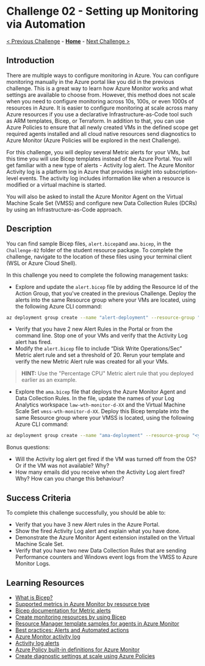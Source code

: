 # Challenge 02 - Setting up Monitoring via Automation

[< Previous Challenge](./Challenge-01.md) - **[Home](../README.md)** - [Next Challenge >](./Challenge-03.md)

## Introduction

There are multiple ways to configure monitoring in Azure. You can configure monitoring manually in the Azure portal like you did in the previous challenge. This is a great way to learn how Azure Monitor works and what settings are available to choose from. However, this method does not scale when you need to configure monitoring across 10s, 100s, or even 1000s of resources in Azure. It is easier to configure monitoring at scale across many Azure resources if you use a declarative Infrastructure-as-Code tool such as ARM templates, Bicep, or Terraform. In addition to that, you can use Azure Policies to ensure that all newly created VMs in the defined scope get required agents installed and all cloud native resources send diagnostics to Azure Monitor (Azure Policies will be explored in the next Challenge).

For this challenge, you will deploy several Metric alerts for your VMs, but this time you will use Bicep templates instead of the Azure Portal. You will get familiar with a new type of alerts - Activity log alert. The Azure Monitor Activity log is a platform log in Azure that provides insight into subscription-level events. The activity log includes information like when a resource is modified or a virtual machine is started.

You will also be asked to install the Azure Monitor Agent on the Virtual Machine Scale Set (VMSS) and configure new Data Collection Rules (DCRs) by using an Infrastructure-as-Code approach.

## Description

You can find sample Bicep files, `alert.bicep`and `ama.bicep`, in the `Challenge-02` folder of the student resource package. To complete the challenge, navigate to the location of these files using your terminal client (WSL or Azure Cloud Shell).

In this challenge you need to complete the following management tasks:

- Explore and update the `alert.bicep` file by adding the Resource Id of the Action Group, that you've created in the previous Challenge. Deploy the alerts into the same Resource group where your VMs are located, using the following Azure CLI command: 
```bash
az deployment group create --name "alert-deployment" --resource-group "<your-resource-group-name>" --template-file alert.bicep
```
- Verify that you have 2 new Alert Rules in the Portal or from the command line. Stop one of your VMs and verify that the Activity Log alert has fired.
- Modify the `alert.bicep` file to include “Disk Write Operations/Sec” Metric alert rule and set a threshold of 20. Rerun your template and verify the new Metric Alert rule was created for all your VMs.

>**HINT:** Use the "Percentage CPU" Metric alert rule that you deployed earlier as an example.

- Explore the `ama.bicep` file that deploys the Azure Monitor Agent and Data Collection Rules. In the file, update the names of your Log Analytics workspace `law-wth-monitor-d-XX` and the Virtual Machine Scale Set `vmss-wth-monitor-d-XX`. Deploy this Bicep template into the same Resource group where your VMSS is located, using the following Azure CLI command: 
```bash
az deployment group create --name "ama-deployment" --resource-group "<your-resource-group-name>" --template-file ama.bicep
```

Bonus questions: 
- Will the Activity log alert get fired if the VM was turned off from the OS? Or if the VM was not available? Why?
- How many emails did you receive when the Activity Log alert fired? Why? How can you change this behaviour?


## Success Criteria

To complete this challenge successfully, you should be able to:
- Verify that you have 3 new Alert rules in the Azure Portal.
- Show the fired Activity Log alert and explain what you have done.
- Demonstrate the Azure Monitor Agent extension installed on the Virtual Machine Scale Set.
- Verify that you have two new Data Collection Rules that are sending Performance counters and Windows event logs from the VMSS to Azure Monitor Logs.

## Learning Resources

- [What is Bicep?](https://learn.microsoft.com/en-us/azure/azure-resource-manager/bicep/overview?tabs=bicep)
- [Supported metrics in Azure Monitor by resource type](https://learn.microsoft.com/en-us/azure/azure-monitor/essentials/metrics-supported#microsoftcomputevirtualmachines)
- [Bicep documentation for Metric alerts](https://learn.microsoft.com/en-us/azure/templates/microsoft.insights/metricalerts?pivots=deployment-language-bicep)
- [Create monitoring resources by using Bicep](https://learn.microsoft.com/en-us/azure/azure-resource-manager/bicep/scenarios-monitoring)
- [Resource Manager template samples for agents in Azure Monitor](https://learn.microsoft.com/en-us/azure/azure-monitor/agents/resource-manager-agent?tabs=bicep)
- [Best practices: Alerts and Automated actions](https://learn.microsoft.com/en-us/azure/azure-monitor/best-practices-alerts)
- [Azure Monitor activity log](https://learn.microsoft.com/en-us/azure/azure-monitor/essentials/activity-log)
- [Activity log alerts](https://learn.microsoft.com/en-us/azure/azure-monitor/alerts/alerts-types#activity-log-alerts)
- [Azure Policy built-in definitions for Azure Monitor](https://learn.microsoft.com/en-us/azure/azure-monitor/policy-reference)
- [Create diagnostic settings at scale using Azure Policies](https://learn.microsoft.com/en-us/azure/azure-monitor/essentials/diagnostic-settings-policy)
